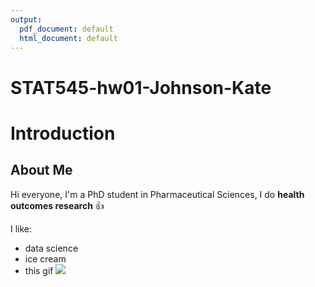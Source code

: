 ```yaml
---
output:
  pdf_document: default
  html_document: default
---
```

# STAT545-hw01-Johnson-Kate

# Introduction

## About Me

Hi everyone, I'm a PhD student in Pharmaceutical Sciences, I do **health outcomes research** :thumbsup:

I like:
  - data science
  - ice cream
  - this gif ![ ](https://media.giphy.com/media/JIX9t2j0ZTN9S/giphy.gif)